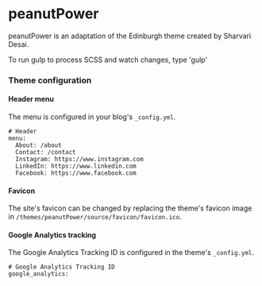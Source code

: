 # peanutPower

peanutPower is an adaptation of the Edinburgh theme created by Sharvari Desai.

To run gulp to process SCSS and watch changes, type 'gulp'


### Theme configuration

#### Header menu
The menu is configured in your blog's `_config.yml`.
```
# Header
menu:
  About: /about
  Contact: /contact
  Instagram: https://www.instagram.com
  LinkedIn: https://www.linkedin.com
  Facebook: https://www.facebook.com
```

#### Favicon
The site's favicon can be changed by replacing the theme's favicon image in `/themes/peanutPower/source/favicon/favicon.ico`.

#### Google Analytics tracking
The Google Analytics Tracking ID is configured in the theme's `_config.yml`.
```
# Google Analytics Tracking ID
google_analytics:
```


